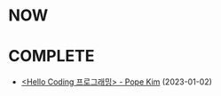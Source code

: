# NOW

# COMPLETE
- [<Hello Coding 프로그래밍> - Pope Kim](http://www.yes24.com/Product/Goods/57560258) (2023-01-02)
